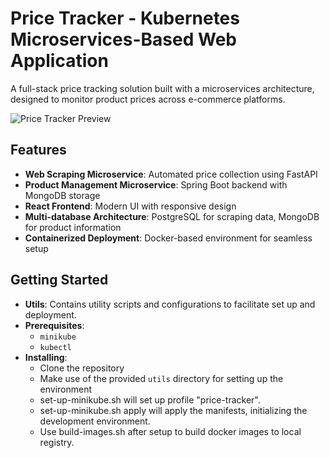 # Price Tracker - Kubernetes Microservices-Based Web Application

A full-stack price tracking solution built with a microservices architecture, designed to monitor product prices across e-commerce platforms.

![Price Tracker Preview](https://github.com/sporollan/price-tracker/assets/65839654/75837bdc-01a3-49e3-ba86-deedc6e680e8)

## Features

- **Web Scraping Microservice**: Automated price collection using FastAPI
- **Product Management Microservice**: Spring Boot backend with MongoDB storage
- **React Frontend**: Modern UI with responsive design
- **Multi-database Architecture**: PostgreSQL for scraping data, MongoDB for product information
- **Containerized Deployment**: Docker-based environment for seamless setup

## Getting Started
- **Utils**: Contains utility scripts and configurations to facilitate set up and deployment.
- **Prerequisites**:
  - `minikube`
  - `kubectl`
- **Installing**:
  - Clone the repository
  - Make use of the provided `utils` directory for setting up the environment
  - set-up-minikube.sh will set up profile "price-tracker".
  - set-up-minikube.sh apply will apply the manifests, initializing the development environment.
  - Use build-images.sh after setup to build docker images to local registry.